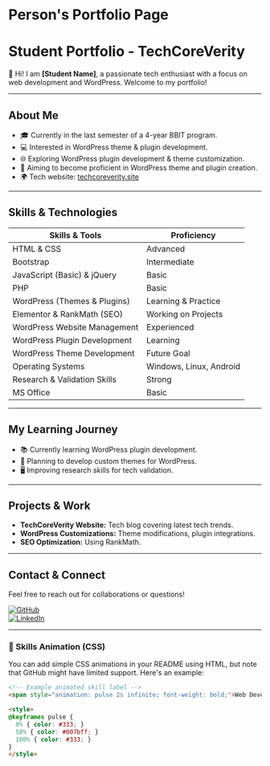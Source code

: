 # Person's Portfolio Page
# Student Portfolio - TechCoreVerity

👋 Hi! I am **[Student Name]**, a passionate tech enthusiast with a focus on web development and WordPress. Welcome to my portfolio!

---

## About Me

- 🎓 Currently in the last semester of a 4-year BBIT program.
- 💻 Interested in WordPress theme & plugin development.
- 🌐 Exploring WordPress plugin development & theme customization.
- 🚀 Aiming to become proficient in WordPress theme and plugin creation.
- 🌍 Tech website: [techcoreverity.site](https://techcoreverity.site)

---

## Skills & Technologies

| Skills & Tools                         | Proficiency                |
|----------------------------------------|----------------------------|
| HTML & CSS                           | Advanced                   |
| Bootstrap                            | Intermediate               |
| JavaScript (Basic) & jQuery          | Basic                      |
| PHP                                  | Basic                      |
| WordPress (Themes & Plugins)         | Learning & Practice        |
| Elementor & RankMath (SEO)           | Working on Projects        |
| WordPress Website Management         | Experienced                |
| WordPress Plugin Development         | Learning                   |
| WordPress Theme Development          | Future Goal                |
| Operating Systems                    | Windows, Linux, Android    |
| Research & Validation Skills         | Strong                     |
| MS Office                            | Basic                      |

---

## My Learning Journey

- 📚 Currently learning WordPress plugin development.
- 🔧 Planning to develop custom themes for WordPress.
- 🖥️ Improving research skills for tech validation.

---

## Projects & Work

- **TechCoreVerity Website:** Tech blog covering latest tech trends.
- **WordPress Customizations:** Theme modifications, plugin integrations.
- **SEO Optimization:** Using RankMath.

---

## Contact & Connect

Feel free to reach out for collaborations or questions!

[![GitHub](https://img.shields.io/badge/GitHub-Profile-black?style=flat&logo=github)](https://github.com/yourusername)  
[![LinkedIn](https://img.shields.io/badge/LinkedIn-Profile-blue?style=flat&logo=linkedin)](https://linkedin.com/in/yourprofile)

---

### 🚀 Skills Animation (CSS)

You can add simple CSS animations in your README using HTML, but note that GitHub might have limited support. Here's an example:

```html
<!-- Example animated skill label -->
<span style="animation: pulse 2s infinite; font-weight: bold;">Web Developer</span>

<style>
@keyframes pulse {
  0% { color: #333; }
  50% { color: #007bff; }
  100% { color: #333; }
}
</style>
